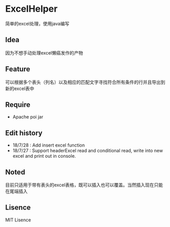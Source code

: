 # ExcelHelper
简单的excel处理，使用java编写

## Idea
因为不想手动处理excel懒癌发作的产物

## Feature
可以根据多个表头（列名）以及相应的匹配文字寻找符合所有条件的行并且导出到新的excel表中

## Require

- Apache poi jar

## Edit history

- 18/7/28 : Add insert excel function
- 18/7/27 : Support headerExcel read and conditional read, write into new excel and print out in console.

## Noted
目前只适用于带有表头的excel表格，既可以插入也可以覆盖。当然插入现在只能在尾端插入

## Lisence

MIT Lisence
